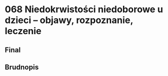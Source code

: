 # 068 Niedokrwistości niedoborowe u dzieci – objawy, rozpoznanie, leczenie

## Final

## Brudnopis


